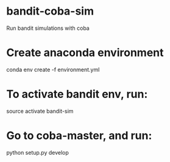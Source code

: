 # bandit-coba-sim
Run bandit simulations with coba

# Create anaconda environment
conda env create -f environment.yml

# To activate bandit env, run:
source activate bandit-sim

# Go to coba-master, and run:
python setup.py develop
